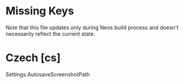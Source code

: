 # Missing Keys
Note that this file updates only during Neos build process and doesn't necessarily reflect the current state.

# Czech [cs]
Settings.AutosaveScreenshotPath  

